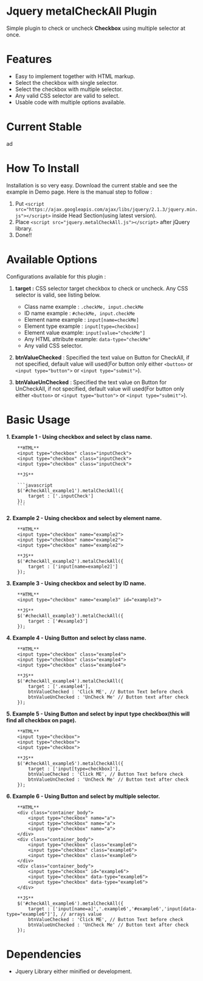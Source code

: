 # Jquery metalCheckAll Plugin



Simple plugin to check or uncheck **Checkbox** using multiple selector at once. 


# Features #



- Easy to implement together with HTML markup.
- Select the checkbox with single selector.
- Select the checkbox with multiple selector.
- Any valid CSS selector are valid to select.
- Usable code with multiple options available.



# Current Stable #



ad



# How To Install #



Installation is so very easy. Download the current stable and see the example in Demo page. Here is the manual step to follow :

1. Put `<script src="https://ajax.googleapis.com/ajax/libs/jquery/2.1.3/jquery.min.js"></script>` inside Head Section(using latest version).
2. Place `<script src="jquery.metalCheckAll.js"></script>` after jQuery library.
3. Done!!

# Available Options #



Configurations available for this plugin :

1. **target :** CSS selector target checkbox to check or uncheck. Any CSS selector is valid, see listing below.
   - Class name example : `.checkMe, input.checkMe`
   - ID name example : `#checkMe, input.checkMe`
   - Element name example : `input[name=checkMe]`
   - Element type example : `input[type=checkbox]`
   - Element value example: `input[value="checkMe"]`
   - Any HTML attribute example: `data-type="checkMe"`
   - Any valid CSS selector.

2. **btnValueChecked** : Specified the text value on Button for CheckAll, if not specified, default value will used(For button only either `<button>` or `<input type="button">` or `<input type="submit">`).
3. **btnValueUnChecked** : Specified the text value on Button for UnCheckAll, if not specified, default value will used(For button only either `<button>` or `<input type="button">` or `<input type="submit">`).

# Basic Usage #


**1. Example 1 - Using checkbox and select by class name.**

         
		**HTML**		
		<input type="checkbox" class="inputCheck">
    	<input type="checkbox" class="inputCheck">
    	<input type="checkbox" class="inputCheck">
    	
		**JS**	

		```javascript	
    	$('#checkAll_example1').metalCheckAll({
    		target : ['.inputCheck']
    	});
		```
		
		
**2.	Example 2 - Using checkbox and select by element name.**

        **HTML**
		<input type="checkbox" name="example2">
    	<input type="checkbox" name="example2">
    	<input type="checkbox" name="example2">

		**JS**
		$('#checkAll_example2').metalCheckAll({
			target : ['input[name=example2]']
		});

**3.	Example 3 - Using checkbox and select by ID name.**

		**HTML**
    	<input type="checkbox" name="example3" id="example3">
    
		**JS**
    	$('#checkAll_example3').metalCheckAll({
			target : ['#example3']
		});

**4.	Example 4 - Using Button and select by class name.**

		**HTML**
    	<input type="checkbox" class="example4">
    	<input type="checkbox" class="example4">
    	<input type="checkbox" class="example4">
    
		**JS**
    	$('#checkAll_example4').metalCheckAll({
    		target : ['.example4'],
    		btnValueChecked : 'Click ME', // Button Text before check
    		btnValueUnChecked : 'UnCheck Me' // Button text after check
    	});

**5.	Example 5 - Using Button and select by input type checkbox(this will find all checkbox on page).**

    	**HTML**
    	<input type="checkbox">
    	<input type="checkbox">
    	<input type="checkbox">	
    
    	**JS**
    	$('#checkAll_example5').metalCheckAll({
    		target : ['input[type=checkbox]'],
    		btnValueChecked : 'Click ME', // Button Text before check
    		btnValueUnChecked : 'UnCheck Me' // Button text after check
    	});

**6.	Example 6 - Using Button and select by multiple selector.**

		**HTML**
		<div class="container_body">
			<input type="checkbox" name="a">
			<input type="checkbox" name="a">
			<input type="checkbox" name="a">			
		</div>
		<div class="container_body">
			<input type="checkbox" class="example6">
			<input type="checkbox" class="example6">
			<input type="checkbox" class="example6">			
		</div>
		<div class="container_body">
			<input type="checkbox" id="example6">
			<input type="checkbox" data-type="example6">
			<input type="checkbox" data-type="example6">			
		</div>

		**JS**
		$('#checkAll_example6').metalCheckAll({
			target : ['input[name=a]','.example6','#example6','input[data-type="example6"]'], // arrays value
			btnValueChecked : 'Click ME', // Button Text before check
			btnValueUnChecked : 'UnCheck Me' // Button text after check
		});

# Dependencies #
-	Jquery Library either minified or development.